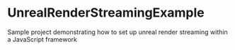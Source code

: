 # UnrealRenderStreamingExample
Sample project demonstrating how to set up unreal render streaming within a JavaScript framework

